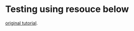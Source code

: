 # Testing using resouce below

 [original tutorial](https://testdriven.io/blog/deploying-django-to-linode-with-docker-and-github-actions/).
